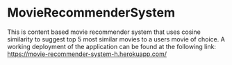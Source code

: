 # MovieRecommenderSystem
This is content based movie recommender system that uses cosine similarity to suggest top 5 most similar movies to a users movie of choice.
A working deployment of the application can be found at the following link: 
https://movie-recommender-system-h.herokuapp.com/
